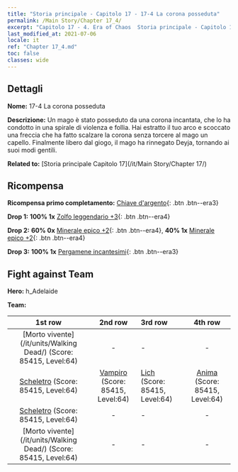 ```yaml
---
title: "Storia principale - Capitolo 17 - 17-4 La corona posseduta"
permalink: /Main Story/Chapter 17_4/
excerpt: "Capitolo 17 - 4. Era of Chaos  Storia principale - Capitolo 17_4. 17-4 La corona posseduta"
last_modified_at: 2021-07-06
locale: it
ref: "Chapter 17_4.md"
toc: false
classes: wide
---
```


## Dettagli

 **Nome:** 17-4 La corona posseduta

 **Descrizione:** Un mago è stato posseduto da una corona incantata, che lo ha condotto in una spirale di violenza e follia. Hai estratto il tuo arco e scoccato una freccia che ha fatto scalzare la corona senza torcere al mago un capello. Finalmente libero dal giogo, il mago ha rinnegato Deyja, tornando ai suoi modi gentili.

 **Related to:** [Storia principale Capitolo 17](/it/Main Story/Chapter 17/)

## Ricompensa

 **Ricompensa primo completamento:** [Chiave d'argento](/ItemsIT/con_693/){: .btn .btn--era3}

 **Drop 1:** **100% 1x** [Zolfo leggendario +3](/ItemsIT/mat_57/){: .btn .btn--era4}

 **Drop 2:** **60% 0x** [Minerale epico +2](/ItemsIT/mat_47/){: .btn .btn--era4}, **40% 1x** [Minerale epico +2](/ItemsIT/mat_47/){: .btn .btn--era4}

 **Drop 3:** **100% 1x** [Pergamene incantesimi](/ItemsIT/con_694/){: .btn .btn--era3}


## Fight against Team
 **Hero:** h_Adelaide

 **Team:**


  | 1st row | 2nd row | 3rd row | 4th row |
  |:----:|:----:|:----|:----:|
  | [Morto vivente](/it/units/Walking Dead/) (Score: 85415, Level:64)  | - | - | - |
  | [Scheletro](/it/units/Skeleton/) (Score: 85415, Level:64)  | [Vampiro](/it/units/Vampire/) (Score: 85415, Level:64)  | [Lich](/it/units/Lich/) (Score: 85415, Level:64)  | [Anima](/it/units/Wight/) (Score: 85415, Level:64)  |
  | [Scheletro](/it/units/Skeleton/) (Score: 85415, Level:64)  | - | - | - |
  | [Morto vivente](/it/units/Walking Dead/) (Score: 85415, Level:64)  | - | - | - |


